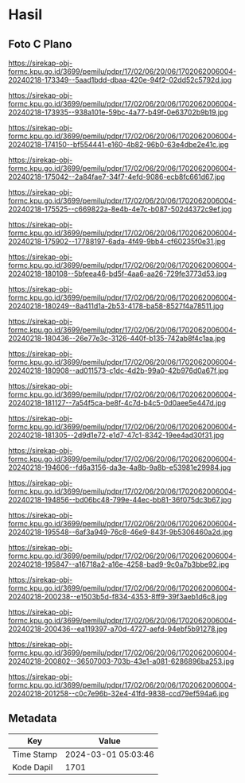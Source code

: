 # Hasil

## Foto C Plano

https://sirekap-obj-formc.kpu.go.id/3699/pemilu/pdpr/17/02/06/20/06/1702062006004-20240218-173349--5aad1bdd-dbaa-420e-94f2-02dd52c5792d.jpg

https://sirekap-obj-formc.kpu.go.id/3699/pemilu/pdpr/17/02/06/20/06/1702062006004-20240218-173935--938a101e-59bc-4a77-b49f-0e63702b9b19.jpg

https://sirekap-obj-formc.kpu.go.id/3699/pemilu/pdpr/17/02/06/20/06/1702062006004-20240218-174150--bf554441-e160-4b82-96b0-63e4dbe2e41c.jpg

https://sirekap-obj-formc.kpu.go.id/3699/pemilu/pdpr/17/02/06/20/06/1702062006004-20240218-175042--2a84fae7-34f7-4efd-9086-ecb8fc661d67.jpg

https://sirekap-obj-formc.kpu.go.id/3699/pemilu/pdpr/17/02/06/20/06/1702062006004-20240218-175525--c669822a-8e4b-4e7c-b087-502d4372c9ef.jpg

https://sirekap-obj-formc.kpu.go.id/3699/pemilu/pdpr/17/02/06/20/06/1702062006004-20240218-175902--17788197-6ada-4f49-9bb4-cf60235f0e31.jpg

https://sirekap-obj-formc.kpu.go.id/3699/pemilu/pdpr/17/02/06/20/06/1702062006004-20240218-180108--5bfeea46-bd5f-4aa6-aa26-729fe3773d53.jpg

https://sirekap-obj-formc.kpu.go.id/3699/pemilu/pdpr/17/02/06/20/06/1702062006004-20240218-180249--8a411d1a-2b53-4178-ba58-8527f4a78511.jpg

https://sirekap-obj-formc.kpu.go.id/3699/pemilu/pdpr/17/02/06/20/06/1702062006004-20240218-180436--26e77e3c-3126-440f-b135-742ab8f4c1aa.jpg

https://sirekap-obj-formc.kpu.go.id/3699/pemilu/pdpr/17/02/06/20/06/1702062006004-20240218-180908--ad011573-c1dc-4d2b-99a0-42b976d0a67f.jpg

https://sirekap-obj-formc.kpu.go.id/3699/pemilu/pdpr/17/02/06/20/06/1702062006004-20240218-181127--7a54f5ca-be8f-4c7d-b4c5-0d0aee5e447d.jpg

https://sirekap-obj-formc.kpu.go.id/3699/pemilu/pdpr/17/02/06/20/06/1702062006004-20240218-181305--2d9d1e72-e1d7-47c1-8342-19ee4ad30f31.jpg

https://sirekap-obj-formc.kpu.go.id/3699/pemilu/pdpr/17/02/06/20/06/1702062006004-20240218-194606--fd6a3156-da3e-4a8b-9a8b-e53981e29984.jpg

https://sirekap-obj-formc.kpu.go.id/3699/pemilu/pdpr/17/02/06/20/06/1702062006004-20240218-194856--bd06bc48-799e-44ec-bb81-36f075dc3b67.jpg

https://sirekap-obj-formc.kpu.go.id/3699/pemilu/pdpr/17/02/06/20/06/1702062006004-20240218-195548--6af3a949-76c8-46e9-843f-9b5306460a2d.jpg

https://sirekap-obj-formc.kpu.go.id/3699/pemilu/pdpr/17/02/06/20/06/1702062006004-20240218-195847--a16718a2-a16e-4258-bad9-9c0a7b3bbe92.jpg

https://sirekap-obj-formc.kpu.go.id/3699/pemilu/pdpr/17/02/06/20/06/1702062006004-20240218-200238--e1503b5d-f834-4353-8ff9-39f3aeb1d6c8.jpg

https://sirekap-obj-formc.kpu.go.id/3699/pemilu/pdpr/17/02/06/20/06/1702062006004-20240218-200436--ea119397-a70d-4727-aefd-94ebf5b91278.jpg

https://sirekap-obj-formc.kpu.go.id/3699/pemilu/pdpr/17/02/06/20/06/1702062006004-20240218-200802--36507003-703b-43e1-a081-6286896ba253.jpg

https://sirekap-obj-formc.kpu.go.id/3699/pemilu/pdpr/17/02/06/20/06/1702062006004-20240218-201258--c0c7e96b-32e4-41fd-9838-ccd79ef594a6.jpg


## Metadata

| Key        | Value               |
| ---------- | ------------------- |
| Time Stamp | 2024-03-01 05:03:46 |
| Kode Dapil | 1701                |



